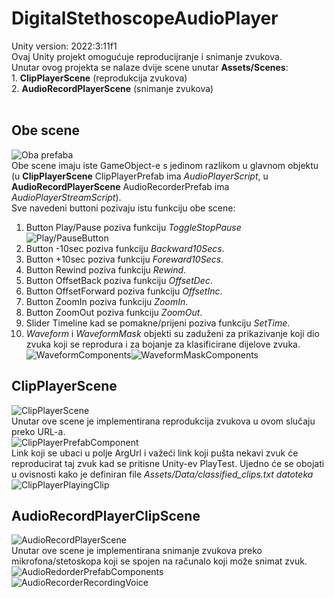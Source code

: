 <h1>DigitalStethoscopeAudioPlayer</h1>
Unity version: 2022:3:11f1<br>
Ovaj Unity projekt omogućuje reproducijranje i snimanje zvukova.<br>
Unutar ovog projekta se nalaze dvije scene unutar <strong>Assets/Scenes</strong>:<br>
1. <strong>ClipPlayerScene</strong> (reprodukcija zvukova)<br>
2. <strong>AudioRecordPlayerScene</strong> (snimanje zvukova)<br>
<br>
<h2>Obe scene</h2>
<picture><img alt="Oba prefaba" src="https://media.githubusercontent.com/media/fesb-vita/digital-stethoscope-audio-player/main/ScreenshotsForGit/ClipPlayerScreenShot.JPG"></picture><br>
Obe scene imaju iste GameObject-e s jedinom razlikom u glavnom objektu (u <strong>ClipPlayerScene</strong> ClipPlayerPrefab ima <em>AudioPlayerScript</em>, u <strong>AudioRecordPlayerScene</strong> AudioRecorderPrefab ima <em>AudioPlayerStreamScript</em>).<br>
Sve navedeni buttoni pozivaju istu funkciju obe scene:<br>
<ol>
  <li>
Button Play/Pause poziva funkciju <em>ToggleStopPause</em><br>
<picture><img alt="Play/PauseButton" src="https://media.githubusercontent.com/media/fesb-vita/digital-stethoscope-audio-player/main/ScreenshotsForGit/Play_StopButtonComponent.JPG"></picture><br>
  </li>
  <li>
Button -10sec poziva funkciju <em>Backward10Secs</em>.
  </li>
  <li>
Button +10sec poziva funkciju <em>Foreward10Secs</em>.
  </li>
  <li>
Button Rewind poziva funkciju <em>Rewind</em>.
  </li>
  <li>
Button OffsetBack poziva funkciju <em>OffsetDec</em>.
  </li>
  <li>
Button OffsetForward poziva funkciju <em>OffsetInc</em>.
  </li>
  <li>
Button ZoomIn poziva funkciju <em>ZoomIn</em>.
  </li>
  <li>
Button ZoomOut poziva funkciju <em>ZoomOut</em>.
  </li>
  <li>
Slider Timeline kad se pomakne/prijeni poziva funkciju <em>SetTime</em>.
  </li>
  <li>
<em>Waveform</em> i <em>WaveformMask</em> objekti su zaduženi za prikazivanje koji dio zvuka koji se reprodura i za bojanje za klasificirane dijelove zvuka.<br>
      <img alt="WaveformComponents" src="https://media.githubusercontent.com/media/fesb-vita/digital-stethoscope-audio-player/main/ScreenshotsForGit/WaveformComponents.JPG"/><img alt="WaveformMaskComponents" src="https://media.githubusercontent.com/media/fesb-vita/digital-stethoscope-audio-player/main/ScreenshotsForGit/WaveformMaskComponents.JPG"/>
  </li>
</ol>
<h2>ClipPlayerScene</h2>
<picture><img alt="ClipPlayerScene" src="https://media.githubusercontent.com/media/fesb-vita/digital-stethoscope-audio-player/main/ScreenshotsForGit/ClipPlayerScene.JPG"></picture><br>
Unutar ove scene je implementirana reprodukcija zvukova u ovom slučaju preko URL-a.<br>
<picture><img alt="ClipPlayerPrefabComponent" src="https://media.githubusercontent.com/media/fesb-vita/digital-stethoscope-audio-player/main/ScreenshotsForGit/ClipPlayerPrefabComponents.JPG"></picture><br>
Link koji se ubaci u polje ArgUrl i važeći link koji pušta nekavi zvuk će reproducirat taj zvuk kad se pritisne Unity-ev PlayTest. Ujedno će se obojati u ovisnosti kako je definiran file <em>Assets/Data/classified_clips.txt datoteka</em><br>
<picture><img alt="ClipPlayerPlayingClip" src="https://media.githubusercontent.com/media/fesb-vita/digital-stethoscope-audio-player/main/ScreenshotsForGit/ClipPlayerPlayingClip.JPG"></picture><br>
<h2>AudioRecordPlayerClipScene</h2>
<picture><img alt="AudioRecordPlayerScene" src="https://media.githubusercontent.com/media/fesb-vita/digital-stethoscope-audio-player/main/ScreenshotsForGit/AudioRecordPlayerScene.JPG"></picture><br>
Unutar ove scene je implementirana snimanje zvukova preko mikrofona/stetoskopa koji se spojen na računalo koji može snimat zvuk.<br>
<picture><img alt="AudioRedorderPrefabComponents" src="https://media.githubusercontent.com/media/fesb-vita/digital-stethoscope-audio-player/main/ScreenshotsForGit/AudioRecorderPrefab.JPG"></picture><br>
<picture><img alt="AudioRecorderRecordingVoice" src="https://media.githubusercontent.com/media/fesb-vita/digital-stethoscope-audio-player/main/ScreenshotsForGit/AudioRecorderRecordingVoice.JPG"></picture><br>
<br>
<br>
